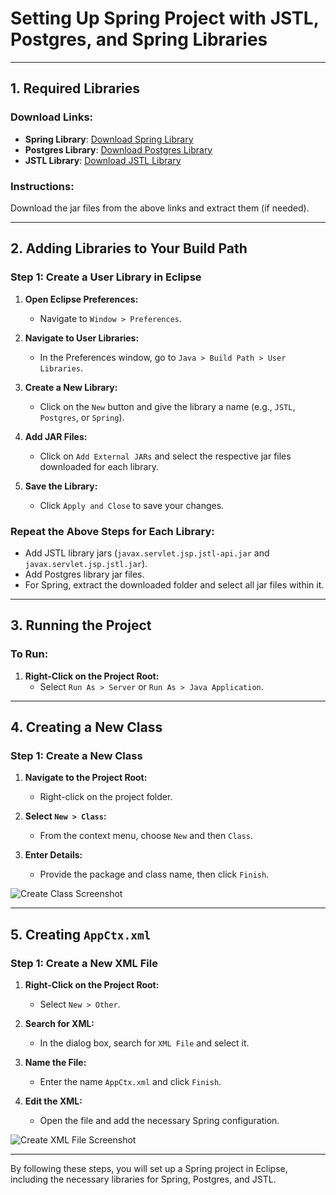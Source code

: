 # Setting Up Spring Project with JSTL, Postgres, and Spring Libraries

---

## 1. Required Libraries

### Download Links:
- **Spring Library**: [Download Spring Library](https://drive.google.com/file/d/1ktsDm4Apo7yac40yAyEm2bUGppUxagOl/view?usp=sharing)
- **Postgres Library**: [Download Postgres Library](https://github.com/charitymet/charity/tree/main/JAVA/postgres)
- **JSTL Library**: [Download JSTL Library](https://github.com/charitymet/charity/tree/main/JAVA/jstl)

### Instructions:
Download the jar files from the above links and extract them (if needed).

---

## 2. Adding Libraries to Your Build Path

### Step 1: Create a User Library in Eclipse

1. **Open Eclipse Preferences:**
   - Navigate to `Window > Preferences`.

2. **Navigate to User Libraries:**
   - In the Preferences window, go to `Java > Build Path > User Libraries`.

3. **Create a New Library:**
   - Click on the `New` button and give the library a name (e.g., `JSTL`, `Postgres`, or `Spring`).

4. **Add JAR Files:**
   - Click on `Add External JARs` and select the respective jar files downloaded for each library.

5. **Save the Library:**
   - Click `Apply and Close` to save your changes.

### Repeat the Above Steps for Each Library:
- Add JSTL library jars (`javax.servlet.jsp.jstl-api.jar` and `javax.servlet.jsp.jstl.jar`).
- Add Postgres library jar files.
- For Spring, extract the downloaded folder and select all jar files within it.

---

## 3. Running the Project

### To Run:
1. **Right-Click on the Project Root:**
   - Select `Run As > Server` or `Run As > Java Application`.

---

## 4. Creating a New Class

### Step 1: Create a New Class
1. **Navigate to the Project Root:**
   - Right-click on the project folder.

2. **Select `New > Class`:**
   - From the context menu, choose `New` and then `Class`.

3. **Enter Details:**
   - Provide the package and class name, then click `Finish`.

![Create Class Screenshot](https://github.com/user-attachments/assets/664536a5-53e0-487b-a87d-5df6815231dd)

---

## 5. Creating `AppCtx.xml`

### Step 1: Create a New XML File
1. **Right-Click on the Project Root:**
   - Select `New > Other`.

2. **Search for XML:**
   - In the dialog box, search for `XML File` and select it.

3. **Name the File:**
   - Enter the name `AppCtx.xml` and click `Finish`.

4. **Edit the XML:**
   - Open the file and add the necessary Spring configuration.

![Create XML File Screenshot](https://github.com/user-attachments/assets/419a4b89-99d0-449b-a1ff-1bbd4100b843)

---

By following these steps, you will set up a Spring project in Eclipse, including the necessary libraries for Spring, Postgres, and JSTL.

